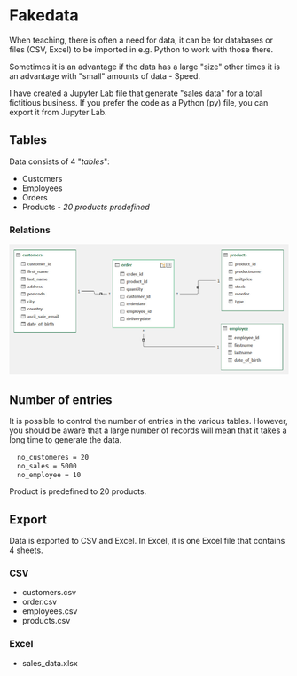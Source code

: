 # Fakedata
When teaching, there is often a need for data, it can be for databases or files (CSV, Excel) to be imported in e.g. Python to work with those there.

Sometimes it is an advantage if the data has a large "size" other times it is an advantage with "small" amounts of data - Speed.

I have created a Jupyter Lab file that generate "sales data" for a total fictitious business.
If you prefer the code as a Python (py) file, you can export it from Jupyter Lab.

## Tables
Data consists of 4 "*tables*":
- Customers
- Employees
- Orders
- Products - *20 products predefined*

### Relations

![](data_er_diagram.jpg)

## Number of entries
It is possible to control the number of entries in the various tables. 
However, you should be aware that a large number of records will mean that it takes a long time to generate the data.

```
  no_customeres = 20
  no_sales = 5000
  no_employee = 10
```

Product is predefined to 20 products.

## Export
Data is exported to CSV and Excel.
In Excel, it is one Excel file that contains 4 sheets.

### CSV
- customers.csv
- order.csv
- employees.csv
- products.csv

### Excel
- sales_data.xlsx
